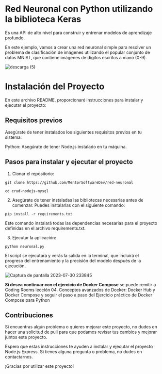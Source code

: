 # Red Neuronal con Python utilizando la biblioteca Keras

Es una API de alto nivel para construir y entrenar modelos de aprendizaje profundo.

En este ejemplo, vamos a crear una red neuronal simple para resolver un problema de clasificación de imágenes utilizando el popular conjunto de datos MNIST, que contiene imágenes de dígitos escritos a mano (0-9).

![descarga (5)](https://github.com/MentorSoftwareDev/red-neuronal/assets/140032849/23142bbb-80e9-4c3a-9e72-c395bd92ff6c)



# Instalación del Proyecto 

En este archivo README, proporcionaré instrucciones para instalar y ejecutar el proyecto:

## Requisitos previos
Asegúrate de tener instalados los siguientes requisitos previos en tu sistema:

Python: Asegúrate de tener Node.js instalado en tu máquina.

## Pasos para instalar y ejecutar el proyecto

1. Clonar el repositorio:

`git clone https://github.com/MentorSoftwareDev/red-neuronal`

`cd crud-nodejs-mysql`

2. Asegúrate de tener instaladas las bibliotecas necesarias antes de comenzar. Puedes instalarlas con el siguiente comando:

`pip install -r requirements.txt` 

Este comando instalará todas las dependencias necesarias para el proyecto definidas en el archivo requirements.txt.

3. Ejecutar la aplicación:

`python neuronal.py` 

El script se ejecutará y verás la salida en la terminal, que incluirá el progreso del entrenamiento y la precisión del modelo después de la ejecución.


![Captura de pantalla 2023-07-30 233845](https://github.com/MentorSoftwareDev/red-neuronal/assets/140032849/43be36c1-4d44-4404-9f04-c7c533bb838a)

**Si desea continuar con el ejercicio de Docker Compose** se puede remitir a Coding Rooms lección 04. Conceptos avanzados de Docker: Docker Hub y Docker Compose y seguir el paso a paso del Ejercicio práctico de Docker Compose para Python

## Contribuciones
Si encuentras algún problema o quieres mejorar este proyecto, no dudes en hacer una solicitud de pull para que podamos revisar tus cambios y mejorar juntos este proyecto.

Espero que estas instrucciones te ayuden a instalar y ejecutar el proyecto Node.js Express. Si tienes alguna pregunta o problema, no dudes en contactarnos.

¡Gracias por utilizar este proyecto!
